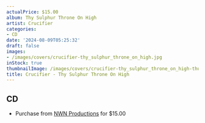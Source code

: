 ```yaml
---
actualPrice: $15.00
album: Thy Sulphur Throne On High
artist: Crucifier
categories:
- CD
date: '2024-08-09T05:25:32'
draft: false
images:
- /images/covers/crucifier-thy_sulphur_throne_on_high.jpg
inStock: true
thumbnailImage: /images/covers/crucifier-thy_sulphur_throne_on_high-thumb.jpg
title: Crucifier - Thy Sulphur Throne On High
---
```


## CD
* Purchase from [NWN Productions](http://shop.nwnprod.com/index.php?route=product/product&path=93&product_id=53606&sort=pd.name&order=ASC) for $15.00
